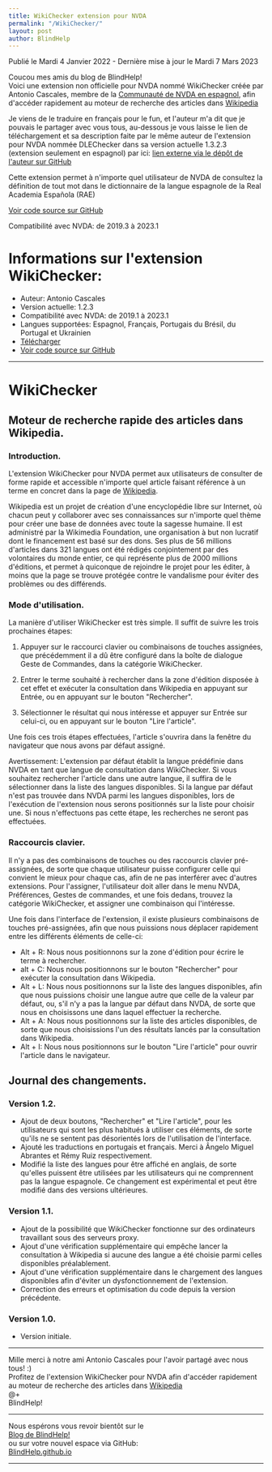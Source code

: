 ```yaml
---
title: WikiChecker extension pour NVDA
permalink: "/WikiChecker/"
layout: post
author: BlindHelp
---
```


<footer>Publié le Mardi 4 Janvier 2022 - Dernière mise à jour le Mardi 7 Mars 2023</footer>

Coucou mes amis du blog de BlindHelp!    
Voici une extension non officielle  pour NVDA nommé WikiChecker créée par Antonio Cascales, membre de la [Communauté de NVDA en espagnol](https://nvda.es/), afin d'accéder rapidement au moteur de recherche des articles dans [Wikipedia](https://wikipedia.org/)    


Je viens de le traduire en français pour le fun, et l'auteur m'a dit que je pouvais le partager avec vous tous, au-dessous je vous laisse le lien de téléchargement et sa description faite par le même auteur de l'extension pour NVDA nommée DLEChecker dans sa version actuelle 1.3.2.3 (extension seulement en espagnol) par ici: [lien externe via le dépôt de l'auteur sur GitHub](https://nvda.es/files/get.php?file=dlechecker)    

Cette extension permet à n'importe quel utilisateur de NVDA de consultez la définition de tout mot dans le dictionnaire de la langue espagnole de la <span lang="es">Real Academia Española (RAE)</span>

[Voir code source sur GitHub](https://github.com/antramcs/DLEChecker)    

Compatibilité avec NVDA: de 2019.3 à 2023.1

# Informations sur l'extension WikiChecker: #

* Auteur: <span lang="es">Antonio Cascales</span>
* Version actuelle: 1.2.3
* Compatibilité avec NVDA: de 2019.1 à 2023.1
* Langues supportées: Espagnol, Français, Portugais du Brésil, du Portugal et Ukrainien
* [Télécharger](https://nvda.es/files/get.php?file=wikichecker)
* [Voir code source sur GitHub](https://github.com/antramcs/WikiChecker)

---

# WikiChecker

## Moteur de recherche rapide des articles dans Wikipedia.

### Introduction.

L'extension WikiChecker pour NVDA permet aux utilisateurs de consulter de forme rapide  et accessible n'importe quel article faisant référence à un terme en concret dans la page de [Wikipedia](https://wikipedia.org/).

Wikipedia   est un projet  de création d'une encyclopédie libre sur Internet, où chacun peut y collaborer  avec ses connaissances sur n'importe quel thème pour créer une base de données avec toute la sagesse humaine. Il est administré par la Wikimedia Foundation, une organisation à but non lucratif dont le financement est basé sur des dons. Ses  plus de 56 millions d'articles dans 321 langues ont été rédigés conjointement par des volontaires du monde entier, ce qui représente plus de 2000 millions d'éditions,  et permet à quiconque de rejoindre le projet pour les éditer, à moins que la page se trouve protégée contre le vandalisme pour éviter des problèmes ou des différends.


### Mode d'utilisation.

La manière d'utiliser WikiChecker est très simple. Il suffit de suivre les trois prochaines étapes:

1. Appuyer sur le raccourci clavier ou combinaisons de touches  assignées, que précédemment il a dû être configuré dans la boîte de dialogue Geste de Commandes, dans la catégorie WikiChecker.

2. Entrer le terme souhaité à rechercher dans la zone d'édition disposée à cet effet et exécuter la consultation dans Wikipedia en appuyant sur Entrée, ou en appuyant sur le bouton "Rechercher".

3. Sélectionner le résultat qui nous intéresse et appuyer sur Entrée sur celui-ci, ou en appuyant sur le bouton "Lire l'article".

Une fois ces trois étapes effectuées, l'article s'ouvrira dans la fenêtre du navigateur que nous avons par défaut assigné.

Avertissement: L'extension par défaut établit la langue prédéfinie dans NVDA en tant que langue de  consultation dans WikiChecker. Si vous souhaitez rechercher l'article dans une autre langue, il suffira de le sélectionner dans la liste des langues disponibles. Si la langue par défaut n'est pas trouvée dans NVDA parmi les langues disponibles, lors de l'exécution de l'extension nous serons positionnés sur la  liste pour choisir une. Si nous n'effectuons pas cette étape, les recherches ne seront pas effectuées.


### Raccourcis clavier.

Il n'y a pas des combinaisons de touches ou des raccourcis clavier pré-assignées, de sorte que chaque utilisateur puisse configurer celle qui convient le mieux pour chaque cas, afin de ne pas interférer avec d'autres extensions. Pour l'assigner, l'utilisateur doit aller dans le menu NVDA,  Préférences, Gestes de commandes, et une fois dedans, trouvez la catégorie WikiChecker, et assigner une combinaison qui l'intéresse.

Une fois dans l'interface de l'extension, il existe plusieurs combinaisons de touches pré-assignées, afin que nous puissions nous déplacer rapidement entre les différents éléments de celle-ci:

* Alt + R: Nous nous positionnons sur la zone d'édition pour écrire le terme à rechercher.
* alt + C: Nous nous positionnons sur le bouton "Rechercher" pour exécuter la consultation dans Wikipedia.
* Alt + L: Nous nous positionnons sur la  liste des langues disponibles, afin que nous puissions choisir une langue autre que celle de la valeur par défaut, ou, s'il n'y a pas la langue par défaut dans NVDA, de sorte que nous en choisissons une dans laquel effectuer la recherche.
* Alt + A: Nous nous positionnons sur la liste des articles disponibles, de sorte que nous choisissions l'un des résultats lancés par la consultation dans Wikipedia.
* Alt + I: Nous nous positionnons sur le bouton "Lire l'article" pour ouvrir l'article dans le navigateur.


## Journal des changements.

### Version 1.2.

* Ajout de deux boutons, "Rechercher" et "Lire l'article", pour les utilisateurs qui sont les plus habitués à utiliser ces éléments, de sorte qu'ils  ne se sentent pas désorientés lors de l'utilisation de l'interface.
* Ajouté les traductions en portugais et français. Merci à Ângelo Miguel Abrantes et Rémy Ruiz respectivement.
* Modifié la liste des langues pour être affiché en anglais, de sorte qu'elles puissent être utilisées par les utilisateurs qui ne comprennent pas la langue espagnole. Ce changement est expérimental et peut être modifié dans des versions ultérieures.


### Version 1.1.

* Ajout de la possibilité que WikiChecker fonctionne sur des ordinateurs travaillant sous des serveurs proxy.
* Ajout d'une vérification supplémentaire qui empêche lancer la consultation à Wikipedia si aucune des langue a été choisie parmi celles disponibles préalablement.
* Ajout d'une vérification supplémentaire dans le chargement des langues disponibles afin d'éviter un dysfonctionnement  de l'extension.
* Correction des erreurs et optimisation du code depuis la version précédente.


### Version 1.0.

* Version initiale.

---

Mille merci à notre ami <span lang="es">Antonio Cascales</span> pour l'avoir partagé avec nous tous! :)    
Profitez de l'extension WikiChecker pour NVDA afin d'accéder rapidement au moteur de recherche des articles dans [Wikipedia](https://wikipedia.org/)    
@+    
BlindHelp!    

---

Nous espérons vous revoir bientôt sur le      
[Blog de BlindHelp!](http://blindhelp.blogspot.fr/)                    
ou sur  votre nouvel espace via GitHub:                     
[BlindHelp.github.io](https://blindhelp.github.io)                    

---
